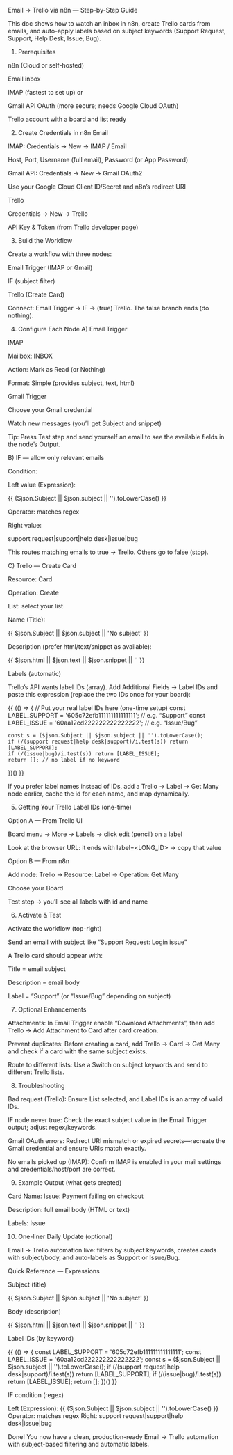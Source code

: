 Email → Trello via n8n — Step-by-Step Guide

This doc shows how to watch an inbox in n8n, create Trello cards from emails, and auto-apply labels based on subject keywords (Support Request, Support, Help Desk, Issue, Bug).

1) Prerequisites

n8n (Cloud or self-hosted)

Email inbox

IMAP (fastest to set up) or

Gmail API OAuth (more secure; needs Google Cloud OAuth)

Trello account with a board and list ready

2) Create Credentials in n8n
Email

IMAP: Credentials → New → IMAP / Email

Host, Port, Username (full email), Password (or App Password)

Gmail API: Credentials → New → Gmail OAuth2

Use your Google Cloud Client ID/Secret and n8n’s redirect URI

Trello

Credentials → New → Trello

API Key & Token (from Trello developer page)

3) Build the Workflow

Create a workflow with three nodes:

Email Trigger (IMAP or Gmail)

IF (subject filter)

Trello (Create Card)

Connect: Email Trigger → IF → (true) Trello. The false branch ends (do nothing).

4) Configure Each Node
A) Email Trigger

IMAP

Mailbox: INBOX

Action: Mark as Read (or Nothing)

Format: Simple (provides subject, text, html)

Gmail Trigger

Choose your Gmail credential

Watch new messages (you’ll get Subject and snippet)

Tip: Press Test step and send yourself an email to see the available fields in the node’s Output.

B) IF — allow only relevant emails

Condition:

Left value (Expression):

{{ ($json.Subject || $json.subject || '').toLowerCase() }}


Operator: matches regex

Right value:

support request|support|help desk|issue|bug


This routes matching emails to true → Trello. Others go to false (stop).

C) Trello — Create Card

Resource: Card

Operation: Create

List: select your list

Name (Title):

{{ $json.Subject || $json.subject || 'No subject' }}


Description (prefer html/text/snippet as available):

{{ $json.html || $json.text || $json.snippet || '' }}

Labels (automatic)

Trello’s API wants label IDs (array). Add Additional Fields → Label IDs and paste this expression (replace the two IDs once for your board):

{{
  (() => {
    // Put your real label IDs here (one-time setup)
    const LABEL_SUPPORT = '605c72efb111111111111111'; // e.g. “Support”
    const LABEL_ISSUE   = '60aa12cd222222222222222'; // e.g. “Issue/Bug”

    const s = ($json.Subject || $json.subject || '').toLowerCase();
    if (/(support request|help desk|support)/i.test(s)) return [LABEL_SUPPORT];
    if (/(issue|bug)/i.test(s)) return [LABEL_ISSUE];
    return []; // no label if no keyword
  })()
}}


If you prefer label names instead of IDs, add a Trello → Label → Get Many node earlier, cache the id for each name, and map dynamically.

5) Getting Your Trello Label IDs (one-time)

Option A — From Trello UI

Board menu → More → Labels → click edit (pencil) on a label

Look at the browser URL: it ends with label=<LONG_ID> → copy that value

Option B — From n8n

Add node: Trello → Resource: Label → Operation: Get Many

Choose your Board

Test step → you’ll see all labels with id and name

6) Activate & Test

Activate the workflow (top-right)

Send an email with subject like “Support Request: Login issue”

A Trello card should appear with:

Title = email subject

Description = email body

Label = “Support” (or “Issue/Bug” depending on subject)

7) Optional Enhancements

Attachments: In Email Trigger enable “Download Attachments”, then add Trello → Add Attachment to Card after card creation.

Prevent duplicates: Before creating a card, add Trello → Card → Get Many and check if a card with the same subject exists.

Route to different lists: Use a Switch on subject keywords and send to different Trello lists.

8) Troubleshooting

Bad request (Trello): Ensure List selected, and Label IDs is an array of valid IDs.

IF node never true: Check the exact subject value in the Email Trigger output; adjust regex/keywords.

Gmail OAuth errors: Redirect URI mismatch or expired secrets—recreate the Gmail credential and ensure URIs match exactly.

No emails picked up (IMAP): Confirm IMAP is enabled in your mail settings and credentials/host/port are correct.

9) Example Output (what gets created)

Card Name: Issue: Payment failing on checkout

Description: full email body (HTML or text)

Labels: Issue

10) One-liner Daily Update (optional)

Email → Trello automation live: filters by subject keywords, creates cards with subject/body, and auto-labels as Support or Issue/Bug.

Quick Reference — Expressions

Subject (title)

{{ $json.Subject || $json.subject || 'No subject' }}


Body (description)

{{ $json.html || $json.text || $json.snippet || '' }}


Label IDs (by keyword)

{{
  (() => {
    const LABEL_SUPPORT = '605c72efb111111111111111';
    const LABEL_ISSUE   = '60aa12cd222222222222222';
    const s = ($json.Subject || $json.subject || '').toLowerCase();
    if (/(support request|help desk|support)/i.test(s)) return [LABEL_SUPPORT];
    if (/(issue|bug)/i.test(s)) return [LABEL_ISSUE];
    return [];
  })()
}}


IF condition (regex)

Left (Expression): {{ ($json.Subject || $json.subject || '').toLowerCase() }}
Operator: matches regex
Right: support request|support|help desk|issue|bug


Done! You now have a clean, production-ready Email → Trello automation with subject-based filtering and automatic labels.